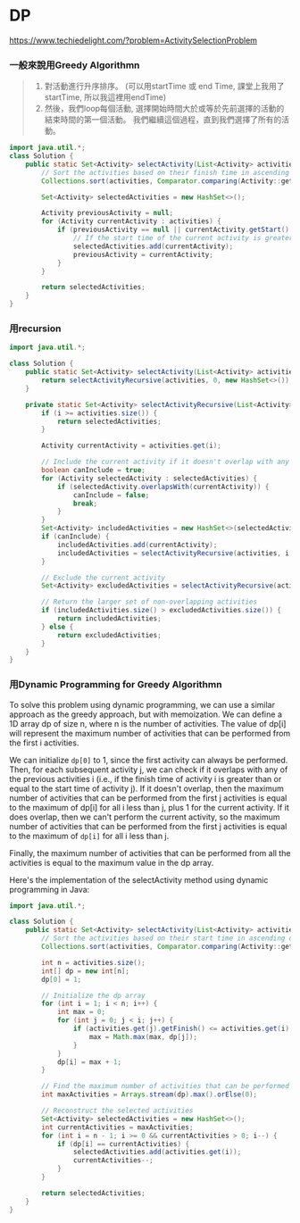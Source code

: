 # DP
https://www.techiedelight.com/?problem=ActivitySelectionProblem

### 一般來說用Greedy Algorithmn
> 1. 對活動進行升序排序。 (可以用startTime 或 end Time, 課堂上我用了startTime, 所以我這裡用endTime)
> 2. 然後，我們loop每個活動, 
>      選擇開始時間大於或等於先前選擇的活動的結束時間的第一個活動。 
>       我們繼續這個過程，直到我們選擇了所有的活動。 


```java
import java.util.*;
class Solution {
    public static Set<Activity> selectActivity(List<Activity> activities) {
        // Sort the activities based on their finish time in ascending order
        Collections.sort(activities, Comparator.comparing(Activity::getFinish));

        Set<Activity> selectedActivities = new HashSet<>();

        Activity previousActivity = null;
        for (Activity currentActivity : activities) {
            if (previousActivity == null || currentActivity.getStart() >= previousActivity.getFinish()) {
                // If the start time of the current activity is greater than or equal to the finish time of the previous activity, select the current activity
                selectedActivities.add(currentActivity);
                previousActivity = currentActivity;
            }
        }

        return selectedActivities;
    }
}
```


### 用recursion
```java
import java.util.*;

class Solution {
    public static Set<Activity> selectActivity(List<Activity> activities) {
        return selectActivityRecursive(activities, 0, new HashSet<>());
    }

    private static Set<Activity> selectActivityRecursive(List<Activity> activities, int i, Set<Activity> selectedActivities) {
        if (i >= activities.size()) {
            return selectedActivities;
        }

        Activity currentActivity = activities.get(i);

        // Include the current activity if it doesn't overlap with any of the selected activities
        boolean canInclude = true;
        for (Activity selectedActivity : selectedActivities) {
            if (selectedActivity.overlapsWith(currentActivity)) {
                canInclude = false;
                break;
            }
        }
        Set<Activity> includedActivities = new HashSet<>(selectedActivities);
        if (canInclude) {
            includedActivities.add(currentActivity);
            includedActivities = selectActivityRecursive(activities, i + 1, includedActivities);
        }

        // Exclude the current activity
        Set<Activity> excludedActivities = selectActivityRecursive(activities, i + 1, selectedActivities);

        // Return the larger set of non-overlapping activities
        if (includedActivities.size() > excludedActivities.size()) {
            return includedActivities;
        } else {
            return excludedActivities;
        }
    }
}
```


### 用Dynamic Programming for Greedy Algorithmn

To solve this problem using dynamic programming, we can use a similar approach as the greedy approach, but with memoization. We can define a 1D array dp of size n, where n is the number of activities. The value of dp[i] will represent the maximum number of activities that can be performed from the first i activities.

We can initialize `dp[0]` to 1, since the first activity can always be performed. Then, for each subsequent activity j, we can check if it overlaps with any of the previous activities i (i.e., if the finish time of activity i is greater than or equal to the start time of activity j). If it doesn't overlap, then the maximum number of activities that can be performed from the first j activities is equal to the maximum of dp[i] for all i less than j, plus 1 for the current activity. If it does overlap, then we can't perform the current activity, so the maximum number of activities that can be performed from the first j activities is equal to the maximum of `dp[i]` for all i less than j.

Finally, the maximum number of activities that can be performed from all the activities is equal to the maximum value in the dp array.

Here's the implementation of the selectActivity method using dynamic programming in Java:


```java
import java.util.*;

class Solution {
    public static Set<Activity> selectActivity(List<Activity> activities) {
        // Sort the activities based on their start time in ascending order
        Collections.sort(activities, Comparator.comparing(Activity::getStart));

        int n = activities.size();
        int[] dp = new int[n];
        dp[0] = 1;

        // Initialize the dp array
        for (int i = 1; i < n; i++) {
            int max = 0;
            for (int j = 0; j < i; j++) {
                if (activities.get(j).getFinish() <= activities.get(i).getStart()) {
                    max = Math.max(max, dp[j]);
                }
            }
            dp[i] = max + 1;
        }

        // Find the maximum number of activities that can be performed
        int maxActivities = Arrays.stream(dp).max().orElse(0);

        // Reconstruct the selected activities
        Set<Activity> selectedActivities = new HashSet<>();
        int currentActivities = maxActivities;
        for (int i = n - 1; i >= 0 && currentActivities > 0; i--) {
            if (dp[i] == currentActivities) {
                selectedActivities.add(activities.get(i));
                currentActivities--;
            }
        }

        return selectedActivities;
    }
}
```
